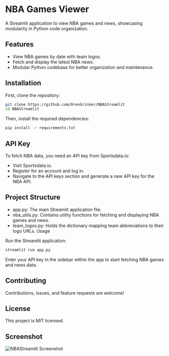 # NBA Games Viewer

A Streamlit application to view NBA games and news, showcasing modularity in Python code organization.

## Features

- View NBA games by date with team logos.
- Fetch and display the latest NBA news.
- Modular Python codebase for better organization and maintenance.

## Installation

First, clone the repository:

```bash
git clone https://github.com/OrenGrinker/NBAStreamlit
cd NBAStreamlit
```
Then, install the required dependencies:
```bash
pip install -r requirements.txt
```
## API Key

To fetch NBA data, you need an API key from Sportsdata.io:

- Visit Sportsdata.io.
- Register for an account and log in.
- Navigate to the API keys section and generate a new API key for the NBA API.

## Project Structure

- app.py: The main Streamlit application file.
- nba_utils.py: Contains utility functions for fetching and displaying NBA games and news.
- team_logos.py: Holds the dictionary mapping team abbreviations to their logo URLs.
Usage

Run the Streamlit application:
```bash
streamlit run app.py
```

Enter your API key in the sidebar within the app to start fetching NBA games and news data.

## Contributing

Contributions, issues, and feature requests are welcome!

## License

This project is MIT licensed.

## Screenshot

![NBAStreamlit Screenshot]([https://github.com/OrenGrinker/SlackNewsAPI/blob/636ff9336802a598e95b44c8736c2a6a3487fbe0/Screenshot%202024-03-02%20at%2019.31.08.png](https://github.com/OrenGrinker/NBAStreamlit/blob/main/Screenshot%202024-03-10%20at%2017.39.22.png)https://github.com/OrenGrinker/NBAStreamlit/blob/main/Screenshot%202024-03-10%20at%2017.39.22.png)

